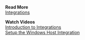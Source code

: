 **Read More**<br/>
[Integrations](https://docs.wavefront.com/integrations.html)

**Watch Videos**<br/>
[Introduction to Integrations](https://vmwaretv.vmware.com/media/t/1_j454pr6u/252649793)<br/>
[Setup the Windows Host Integration](https://vmwaretv.vmware.com/media/t/1_0bbze8os/252649793)
